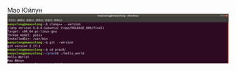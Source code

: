 Мао Юйлун
![Image text](https://github.com/Rookie-C0der/cpp_hello_word/blob/master/PNG/screenshot.png)
